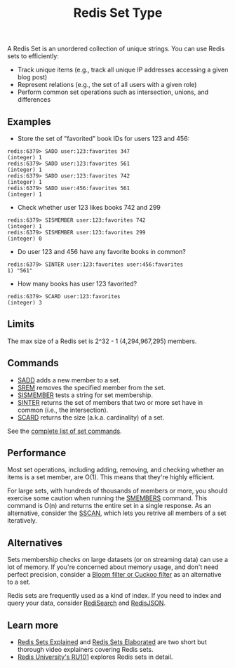 ﻿---
title: "Redis Set Type"
linkTitle: "Strings"
weight: 2
description: >
    Introduction to the Redis Set data type
---

A Redis Set is an unordered collection of unique strings. You can use Redis sets to efficiently:

* Track unique items (e.g., track all unique IP addresses accessing a given blog post)
* Represent relations (e.g., the set of all users with a given role)
* Perform common set operations such as intersection, unions, and differences

## Examples

* Store the set of "favorited" book IDs for users 123 and 456:
```
redis:6379> SADD user:123:favorites 347
(integer) 1
redis:6379> SADD user:123:favorites 561
(integer) 1
redis:6379> SADD user:123:favorites 742
(integer) 1
redis:6379> SADD user:456:favorites 561
(integer) 1
```

* Check whether user 123 likes books 742 and 299
```
redis:6379> SISMEMBER user:123:favorites 742
(integer) 1
redis:6379> SISMEMBER user:123:favorites 299
(integer) 0
```

* Do user 123 and 456 have any favorite books in common?
```
redis:6379> SINTER user:123:favorites user:456:favorites
1) "561"
```

* How many books has user 123 favorited?
```
redis:6379> SCARD user:123:favorites
(integer) 3
```

## Limits

The max size of a Redis set is 2^32 - 1 (4,294,967,295) members.

## Commands

* [SADD](/commands/sadd) adds a new member to a set.
* [SREM](/commands/srem) removes the specified member from the set.
* [SISMEMBER](/commands/sismember) tests a string for set membership.
* [SINTER](/commands/sinter) returns the set of members that two or more set have in common (i.e., the intersection).
* [SCARD](/commands/scard) returns the size (a.k.a. cardinality) of a set.

See the [complete list of set commands](https://redis.io/commands/?group=set).

## Performance

Most set operations, including adding, removing, and checking whether an items is a set member, are O(1). This means that they're highly efficient.

For large sets, with hundreds of thousands of members or more, you should exercise some caution when running the [SMEMBERS](/commands/smembers) command. This command is O(n) and returns the entire set in a single response. As an alternative, consider the [SSCAN](/commands/sscan), which lets you retrive all members of a set iteratively.

## Alternatives

Sets membership checks on large datasets (or on streaming data) can use a lot of memory. If you're concerned about memory usage, and don't need perfect precision, consider a [Bloom filter or Cuckoo filter](/docs/stack/bloom) as an alternative to a set.

Redis sets are frequently used as a kind of index. If you need to index and query your data, consider [RediSearch](/docs/stack/search) and [RedisJSON](/docs/stack/json).

## Learn more

* [Redis Sets Explained](https://www.youtube.com/watch?v=PB5SeOkkxQc) and [Redis Sets Elaborated](https://www.youtube.com/watch?v=aRw5ME_5kMY) are two short but thorough video explainers covering Redis sets.
* [Redis University's RU101](https://university.redis.com/courses/ru101/) explores Redis sets in detail.


